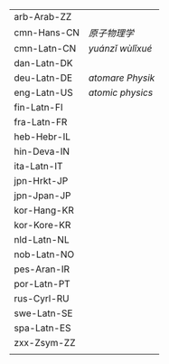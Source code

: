 | | |
|-|-|
| arb-Arab-ZZ |  |
| cmn-Hans-CN | _原子物理学_ |
| cmn-Latn-CN | _yuánzǐ wùlǐxué_ |
| dan-Latn-DK |  |
| deu-Latn-DE | _atomare Physik_ |
| eng-Latn-US | _atomic physics_ |
| fin-Latn-FI |  |
| fra-Latn-FR |  |
| heb-Hebr-IL |  |
| hin-Deva-IN |  |
| ita-Latn-IT |  |
| jpn-Hrkt-JP |  |
| jpn-Jpan-JP |  |
| kor-Hang-KR |  |
| kor-Kore-KR |  |
| nld-Latn-NL |  |
| nob-Latn-NO |  |
| pes-Aran-IR |  |
| por-Latn-PT |  |
| rus-Cyrl-RU |  |
| swe-Latn-SE |  |
| spa-Latn-ES |  |
| zxx-Zsym-ZZ |  |
|  |  |
